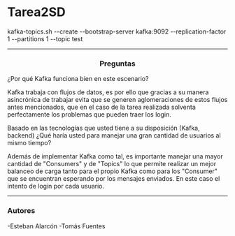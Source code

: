 # Tarea2SD

kafka-topics.sh --create --bootstrap-server kafka:9092 --replication-factor 1 --partitions 1 --topic test

---------------------------------------

<h3 align="Center">Preguntas</h3>

<p> ¿Por qué Kafka funciona bien en este escenario? </p>
Kafka trabaja con flujos de datos, es por ello que gracias a su manera asincrónica de trabajar evita que se generen aglomeraciones de estos flujos antes mencionados, que en el caso de la tarea realizada solventa perfectamente los problemas que pueden traer los login.


<p> Basado en las tecnologías que usted tiene a su disposición (Kafka, backend) ¿Qué haría usted para manejar
una gran cantidad de usuarios al mismo tiempo? </p>

Además de implementar Kafka como tal, es importante manejar una mayor cantidad de "Consumers" y de "Topics" lo que permite realizar un mejor balanceo de carga tanto para el propio Kafka como para los "Consumer" que se encuentran esperando por los mensajes enviados. En este caso el intento de login por cada usuario.

---------------------------------------

<h3 align="Left">Autores</h3>

-Esteban Alarcón
-Tomás Fuentes
